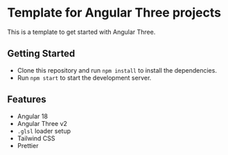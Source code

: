 # Template for Angular Three projects

This is a template to get started with Angular Three.

## Getting Started

- Clone this repository and run `npm install` to install the dependencies.
- Run `npm start` to start the development server.

## Features

- Angular 18
- Angular Three v2
- `.glsl` loader setup
- Tailwind CSS
- Prettier